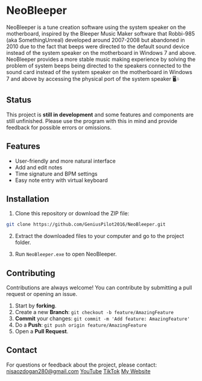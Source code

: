 # NeoBleeper

NeoBleeper is a tune creation software using the system speaker on the motherboard, inspired by the Bleeper Music Maker software that Robbi-985 (aka SomethingUnreal) developed around 2007-2008 but abandoned in 2010 due to the fact that beeps were directed to the default sound device instead of the system speaker on the motherboard in Windows 7 and above. NeoBleeper provides a more stable music making experience by solving the problem of system beeps being directed to the speakers connected to the sound card instead of the system speaker on the motherboard in Windows 7 and above by accessing the physical port of the system speaker 🖥️🎶

## Status

This project is **still in development** and some features and components are still unfinished. Please use the program with this in mind and provide feedback for possible errors or omissions.

## Features

- User-friendly and more natural interface
- Add and edit notes
- Time signature and BPM settings
- Easy note entry with virtual keyboard

## Installation

1. Clone this repository or download the ZIP file:
```sh
git clone https://github.com/GeniusPilot2016/NeoBleeper.git
```

2. Extract the downloaded files to your computer and go to the project folder.

3. Run `NeoBleeper.exe` to open NeoBleeper.

## Contributing

Contributions are always welcome! You can contribute by submitting a pull request or opening an issue.

1. Start by **forking**.
2. Create a new **Branch**: `git checkout -b feature/AmazingFeature`
3. **Commit** your changes: `git commit -m 'Add feature: AmazingFeature'`
4. Do a **Push**: `git push origin feature/AmazingFeature`
5. Open a **Pull Request**.

## Contact

For questions or feedback about the project, please contact: [nisaozdogan280@gmail.com](mailto:nisaozdogan280@gmail.com)
[YouTube](https://www.youtube.com/@geniuspilot2016)
[TikTok](https://www.tiktok.com/@geniuspilot2016)
[My Website](https://geniuspilot2016.wordpress.com)
